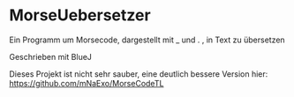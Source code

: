 # MorseUebersetzer
Ein Programm um Morsecode, dargestellt mit _ und . , in Text zu übersetzen

Geschrieben mit BlueJ

Dieses Projekt ist nicht sehr sauber, eine deutlich bessere Version hier: https://github.com/mNaExo/MorseCodeTL
